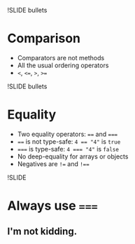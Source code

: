 !SLIDE bullets
# Comparison

* Comparators are not methods
* All the usual ordering operators
* `<`, `<=`, `>`, `>=`


!SLIDE bullets
# Equality

* Two equality operators: `==` and `===`
* `==` is not type-safe: `4 == "4"` is `true`
* `===` is type-safe: `4 === "4"` is `false`
* No deep-equality for arrays or objects
* Negatives are `!=` and `!==`


!SLIDE
# Always use `===`
## I'm not kidding.

